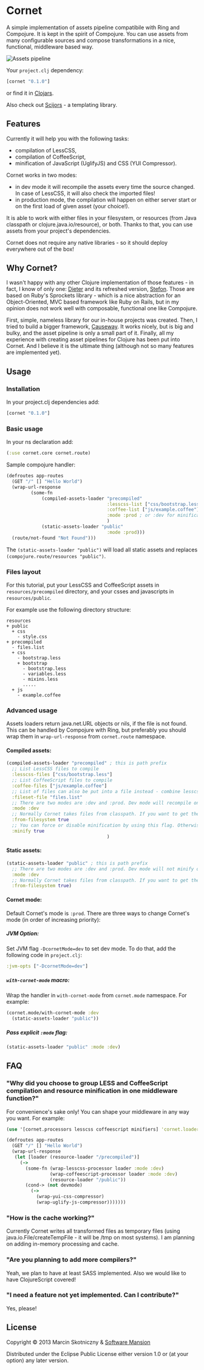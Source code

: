 # Cornet

A simple implementation of assets pipeline compatibile with Ring and Compojure. It is kept in the spirit of Compojure. 
You can use assets from many configurable sources and compose transformations in a nice, functional, middleware based way.

![Assets pipeline](http://upload.wikimedia.org/wikipedia/commons/6/6d/Cornet2.png)

 Your `project.clj` dependency:
```clojure
[cornet "0.1.0"]
```
or find it in [Clojars](https://clojars.org/cornet).

Also check out [Scijors](http://github.com/cosmi/scijors) - a templating library.

## Features

Currently it will help you with the following tasks:
- compilation of LessCSS,
- compilation of CoffeeScript,
- minification of JavaScript (UglifyJS) and CSS (YUI Compressor).

Cornet works in two modes:
- in dev mode it will recompile the assets every time the source changed. In case of LessCSS, it will also check the imported files!
- in production mode, the compilation will happen on either server start or on the first load of given asset (your choice!).

It is able to work with either files in your filesystem, or resources (from Java classpath or clojure.java.io/resource), or both.
Thanks to that, you can use assets from your project's dependencies.

Cornet does not require any native libraries - so it should deploy everywhere out of the box!



## Why Cornet?

I wasn't happy with any other Clojure implementation of those features - in fact, I know of only one: 
[Dieter](https://github.com/edgecase/dieter) and its refreshed version, [Stefon](https://github.com/circleci/stefon).
Those are based on Ruby's Sprockets library - which is a nice abstraction for an Object-Oriented, MVC based framework like Ruby on Rails,
but in my opinion does not work well with composable, functional one like Compojure.

First, simple, nameless library for our in-house projects was created.
Then, I tried to build a bigger framework, [Causeway](http://github.com/cosmi/causeway). It works nicely, but is big and bulky, and the asset pipeline is only a small part of it.
Finally, all my experience with creating asset pipelines for Clojure has been put into Cornet. And I believe it is the ultimate thing (although not so many features are implemented yet).

## Usage

### Installation

In your project.clj dependencies add:

```clojure
[cornet "0.1.0"]
```

### Basic usage

In your ns declaration add:

```clojure
(:use cornet.core cornet.route)
```

Sample compojure handler:

```clojure
(defroutes app-routes
  (GET "/" [] "Hello World")
  (wrap-url-response
         (some-fn
             (compiled-assets-loader "precompiled"
                                     :lesscss-list ["css/bootstrap.less"]
                                     :coffee-list ["js/example.coffee"]
                                     :mode :prod ; or :dev for minification
                                     )
             (static-assets-loader "public" 
                                     :mode :prod)))
  (route/not-found "Not Found")))
```

The `(static-assets-loader "public")` will load all static assets and replaces `(compojure.route/resources "public")`.



### Files layout

For this tutorial, put your LessCSS and CoffeeScript assets in `resources/precompiled` directory, 
and your csses and javascripts in `resources/public`.

For example use the following directory structure:

```
resources
+ public
  + css
    - style.css
+ precompiled
  - files.list
  + css
    - bootstrap.less
    + bootstrap
      - bootstrap.less
      - variables.less
      - mixins.less
      .....
  + js
    - example.coffee
```

### Advanced usage

Assets loaders return java.net.URL objects or nils, if the file is not found. This can be handled by Compojure with Ring,
but preferably you should wrap them in `wrap-url-response` from `cornet.route` namespace.

#### Compiled assets:

```clojure
(compiled-assets-loader "precompiled" ; this is path prefix
  ;; List LessCSS files to compile
  :lesscss-files ["css/bootstrap.less"]
  ;; List CoffeeScript files to compile
  :coffee-files ["js/example.coffee"]
  ;; List of files can also be put into a file instead - combine lesscss and coffeescript files in one file list:
  :fileset-file "files.list"
  ;; There are two modes are :dev and :prod. Dev mode will recompile on file change and will not minify output
  :mode :dev
  ;; Normally Cornet takes files from classpath. If you want to get them from filesystem, use this flag:
  :from-filesystem true
  ;; You can force or disable minification by using this flag. Otherwise, the mode will be used.
  :minify true
                                     )
```

#### Static assets:

```clojure
(static-assets-loader "public" ; this is path prefix
  ;; There are two modes are :dev and :prod. Dev mode will not minify output.
  :mode :dev
  ;; Normally Cornet takes files from classpath. If you want to get them from filesystem, use this flag:
  :from-filesystem true)
```

#### Cornet mode:

Default Cornet's mode is `:prod`. There are three ways to change Cornet's mode (in order of increasing priority):

##### JVM Option:
Set JVM flag `-DcornetMode=dev` to set dev mode. To do that, add the following code in `project.clj`:
```clojure
:jvm-opts ["-DcornetMode=dev"]
```

##### `with-cornet-mode` macro:
Wrap the handler in `with-cornet-mode` from `cornet.mode` namespace. For example:

```clojure
(cornet.mode/with-cornet-mode :dev
  (static-assets-loader "public"))
```

##### Pass explicit `:mode` flag:

```clojure
(static-assets-loader "public" :mode :dev)
```

## FAQ

### "Why did you choose to group LESS and CoffeeScript compilation and resource minification in one middleware function?"

For convenience's sake only! You can shape your middleware in any way you want. For example:

```clojure
(use '[cornet.processors lesscss coffeescript minifiers] 'cornet.loaders)

(defroutes app-routes
  (GET "/" [] "Hello World")
  (wrap-url-response
   (let [loader (resource-loader "/precompiled")]
     (->
       (some-fn (wrap-lesscss-processor loader :mode :dev)
                (wrap-coffeescript-processor loader :mode :dev)
                (resource-loader "/public"))
       (cond-> (not devmode)
         (->
           (wrap-yui-css-compressor)
           (wrap-uglify-js-compressor)))))))
```

### "How is the cache working?"

Currently Cornet writes all transformed files as temporary files 
(using java.io.File/createTempFile - it will be /tmp on most systems). 
I am planning on adding in-memory processing and cache.

### "Are you planning to add more compilers?"

Yeah, we plan to have at least SASS implemented.
Also we would like to have ClojureScript covered!

### "I need a feature not yet implemented. Can I contribute?"

Yes, please!

## License

Copyright © 2013 Marcin Skotniczny & [Software Mansion](http://software-mansion.com)

Distributed under the Eclipse Public License either version 1.0 or (at
your option) any later version.
